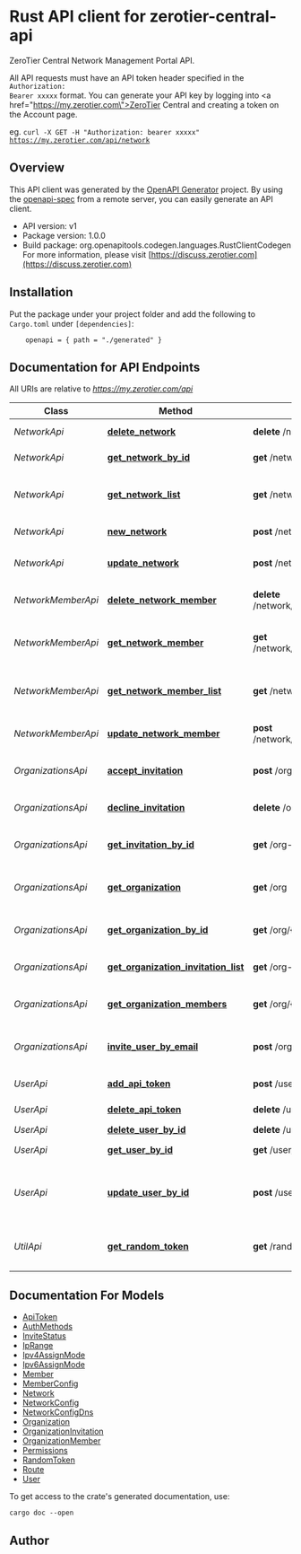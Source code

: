 # Rust API client for zerotier-central-api

ZeroTier Central Network Management Portal API.<p>All API requests must have an API token header specified in the <code>Authorization: Bearer xxxxx</code> format.  You can generate your API key by logging into <a href=\"https://my.zerotier.com\">ZeroTier Central</a> and creating a token on the Account page.</p><p>eg. <code>curl -X GET -H \"Authorization: bearer xxxxx\" https://my.zerotier.com/api/network</code></p>

## Overview

This API client was generated by the [OpenAPI Generator](https://openapi-generator.tech) project.  By using the [openapi-spec](https://openapis.org) from a remote server, you can easily generate an API client.

- API version: v1
- Package version: 1.0.0
- Build package: org.openapitools.codegen.languages.RustClientCodegen
For more information, please visit [https://discuss.zerotier.com](https://discuss.zerotier.com)

## Installation

Put the package under your project folder and add the following to `Cargo.toml` under `[dependencies]`:

```
    openapi = { path = "./generated" }
```

## Documentation for API Endpoints

All URIs are relative to *https://my.zerotier.com/api*

Class | Method | HTTP request | Description
------------ | ------------- | ------------- | -------------
*NetworkApi* | [**delete_network**](docs/NetworkApi.md#delete_network) | **delete** /network/{networkID} | delete network
*NetworkApi* | [**get_network_by_id**](docs/NetworkApi.md#get_network_by_id) | **get** /network/{networkID} | Get network by ID
*NetworkApi* | [**get_network_list**](docs/NetworkApi.md#get_network_list) | **get** /network | Returns a list of Networks you have access to.
*NetworkApi* | [**new_network**](docs/NetworkApi.md#new_network) | **post** /network | Create a new network.
*NetworkApi* | [**update_network**](docs/NetworkApi.md#update_network) | **post** /network/{networkID} | update network configuration
*NetworkMemberApi* | [**delete_network_member**](docs/NetworkMemberApi.md#delete_network_member) | **delete** /network/{networkID}/member/{memberID} | Delete a network member
*NetworkMemberApi* | [**get_network_member**](docs/NetworkMemberApi.md#get_network_member) | **get** /network/{networkID}/member/{memberID} | Return an individual member on a network
*NetworkMemberApi* | [**get_network_member_list**](docs/NetworkMemberApi.md#get_network_member_list) | **get** /network/{networkID}/member | Returns a list of Members on the network.
*NetworkMemberApi* | [**update_network_member**](docs/NetworkMemberApi.md#update_network_member) | **post** /network/{networkID}/member/{memberID} | Modify a network member
*OrganizationsApi* | [**accept_invitation**](docs/OrganizationsApi.md#accept_invitation) | **post** /org-invitation/{inviteID} | Accept organization invitation
*OrganizationsApi* | [**decline_invitation**](docs/OrganizationsApi.md#decline_invitation) | **delete** /org-invitation/{inviteID} | Decline organization invitation
*OrganizationsApi* | [**get_invitation_by_id**](docs/OrganizationsApi.md#get_invitation_by_id) | **get** /org-invitation/{inviteID} | Get organization invitation
*OrganizationsApi* | [**get_organization**](docs/OrganizationsApi.md#get_organization) | **get** /org | Get the current user's organization
*OrganizationsApi* | [**get_organization_by_id**](docs/OrganizationsApi.md#get_organization_by_id) | **get** /org/{orgID} | Get organization by ID
*OrganizationsApi* | [**get_organization_invitation_list**](docs/OrganizationsApi.md#get_organization_invitation_list) | **get** /org-invitation | Get list of organization invitations
*OrganizationsApi* | [**get_organization_members**](docs/OrganizationsApi.md#get_organization_members) | **get** /org/{orgID}/user | Get list of organization members
*OrganizationsApi* | [**invite_user_by_email**](docs/OrganizationsApi.md#invite_user_by_email) | **post** /org-invitation | Invite a user to your organization by email
*UserApi* | [**add_api_token**](docs/UserApi.md#add_api_token) | **post** /user/{userID}/token | Add an API token
*UserApi* | [**delete_api_token**](docs/UserApi.md#delete_api_token) | **delete** /user/{userID}/token/{tokenName} | Delete API Token
*UserApi* | [**delete_user_by_id**](docs/UserApi.md#delete_user_by_id) | **delete** /user/{userID} | Delete user
*UserApi* | [**get_user_by_id**](docs/UserApi.md#get_user_by_id) | **get** /user/{userID} | Get user record
*UserApi* | [**update_user_by_id**](docs/UserApi.md#update_user_by_id) | **post** /user/{userID} | Update user record (SMS number or Display Name only)
*UtilApi* | [**get_random_token**](docs/UtilApi.md#get_random_token) | **get** /randomToken | Get a random 32 character token


## Documentation For Models

 - [ApiToken](docs/ApiToken.md)
 - [AuthMethods](docs/AuthMethods.md)
 - [InviteStatus](docs/InviteStatus.md)
 - [IpRange](docs/IpRange.md)
 - [Ipv4AssignMode](docs/Ipv4AssignMode.md)
 - [Ipv6AssignMode](docs/Ipv6AssignMode.md)
 - [Member](docs/Member.md)
 - [MemberConfig](docs/MemberConfig.md)
 - [Network](docs/Network.md)
 - [NetworkConfig](docs/NetworkConfig.md)
 - [NetworkConfigDns](docs/NetworkConfigDns.md)
 - [Organization](docs/Organization.md)
 - [OrganizationInvitation](docs/OrganizationInvitation.md)
 - [OrganizationMember](docs/OrganizationMember.md)
 - [Permissions](docs/Permissions.md)
 - [RandomToken](docs/RandomToken.md)
 - [Route](docs/Route.md)
 - [User](docs/User.md)


To get access to the crate's generated documentation, use:

```
cargo doc --open
```

## Author



